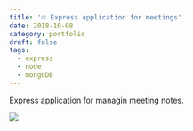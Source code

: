 ```yaml
---
title: '⏲ Express application for meetings'
date: 2018-10-08
category: portfolio
draft: false
tags:
  - express
  - node
  - mongoDB
---
```


Express application for managin meeting notes.

![](./project-node.png)